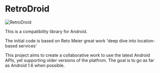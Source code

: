 # RetroDroid

![RetroDroid](http://luciofm.com/retro_droid_big.png "Retro Droid")

This is a compatibility library for Android.

The initial code is based on Reto Meier great work
'deep dive into location-based services'

This project aims to create a collaborative work
to use the latest Android APIs, yet supporting older
versions of the platfrom. The goal is to go as far as
Android 1.6 when possible.
